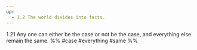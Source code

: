 ```yaml
---
up:
  - 1.2 The world divides into facts.
---
```

1.21 Any one can either be the case or not be the case, and everything else remain the same.
%%
#case #everything #same %%